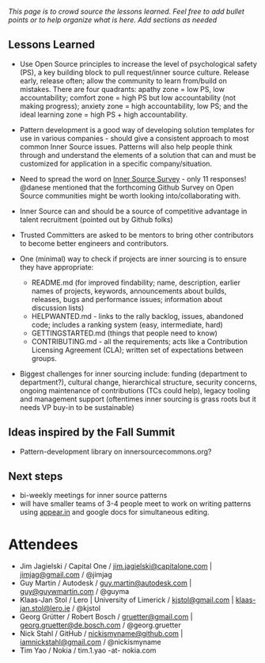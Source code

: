 *This page is to crowd source the lessons learned. Feel free to add bullet points or to help organize what is here. Add sections as needed*

## Lessons Learned

* Use Open Source principles to increase the level of psychological safety (PS), a key building block to pull request/inner source culture. Release early, release often; allow the community to learn from/build on mistakes. There are four quadrants: apathy zone = low PS, low accountability; comfort zone = high PS but low accountability (not making progress); anxiety zone = high accountability, low PS; and the ideal learning zone = high PS + high accountability.

* Pattern development is a good way of developing solution templates for use in various companies - should give a consistent approach to most common Inner Source issues. Patterns will also help people think through and understand the elements of a solution that can and must be customized for application in a specific company/situation.

* Need to spread the word on [Inner Source Survey](https://docs.google.com/forms/d/e/1FAIpQLSf1EBbeyYezb_j1U2x1K2YqrDTN7UPZYnYAkre2h5QceI0I4A/viewform?c=0&w=1) - only 11 responses! @danese mentioned that the forthcoming Github Survey on Open Source communities might be worth looking into/collaborating with.

* Inner Source can and should be a source of competitive advantage in talent recruitment (pointed out by Github folks)

* Trusted Committers are asked to be mentors to bring other contributors to become better engineers and contributors.

* One (minimal) way to check if projects are inner sourcing is to ensure they have appropriate:
    - README.md (for improved findability; name, description, earlier names of projects, keywords, announcements about builds, releases, bugs and performance issues; information about discussion lists)
    - HELPWANTED.md - links to the rally backlog, issues, abandoned code; includes a ranking system (easy, intermediate, hard)
    - GETTINGSTARTED.md (things that people need to know)
    - CONTRIBUTING.md - all the requirements; acts like a Contribution Licensing Agreement (CLA); written set of expectations between groups.

* Biggest challenges for inner sourcing include: funding (department to department?), cultural change, hierarchical structure, security concerns, ongoing maintenance of contributions (TCs could help), legacy tooling and management support (oftentimes inner sourcing is grass roots but it needs VP buy-in to be sustainable)

## Ideas inspired by the Fall Summit

* Pattern-development library on innersourcecommons.org?

## Next steps

* bi-weekly meetings for inner source patterns
* will have smaller teams of 3-4 people meet to work on writing patterns using [appear.in](https://appear.in) and google docs for simultaneous editing.

# Attendees

* Jim Jagielski / Capital One / jim.jagielski@capitalone.com | jimjag@gmail.com / @jimjag
* Guy Martin / Autodesk / guy.martin@autodesk.com | guy@guywmartin.com / @guyma
* Klaas-Jan Stol / Lero | University of Limerick / kjstol@gmail.com | klaas-jan.stol@lero.ie / @kjstol
* Georg Grütter / Robert Bosch / gruetter@gmail.com | georg.gruetter@de.bosch.com / @georg.gruetter
* Nick Stahl / GitHub / nickismyname@github.com | iamnickstahl@gmail.com / @nickismyname
* Tim Yao / Nokia / tim.1.yao -at- nokia.com